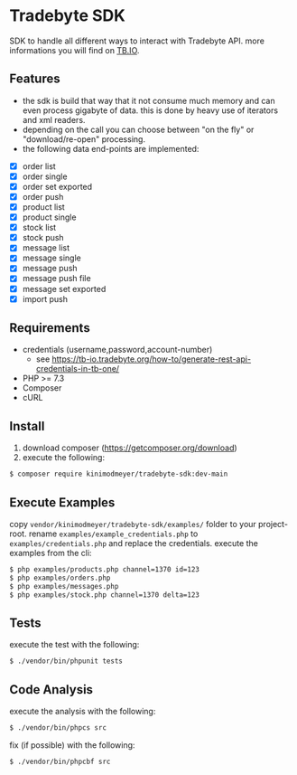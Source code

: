 # Tradebyte SDK

SDK to handle all different ways to interact with Tradebyte API. more informations you will find on [TB.IO](https://tradebyte.io).

## Features

* the sdk is build that way that it not consume much memory and can even process gigabyte of data. this is done by heavy use of iterators and xml readers.
* depending on the call you can choose between "on the fly" or "download/re-open" processing.
* the following data end-points are implemented:

- [x] order list
- [x] order single
- [x] order set exported
- [x] order push
- [x] product list
- [x] product single
- [x] stock list
- [x] stock push
- [x] message list
- [x] message single
- [x] message push
- [x] message push file
- [x] message set exported
- [x] import push

## Requirements

* credentials (username,password,account-number)
  * see https://tb-io.tradebyte.org/how-to/generate-rest-api-credentials-in-tb-one/
* PHP >= 7.3
* Composer
* cURL

## Install

1. download composer (https://getcomposer.org/download)
2. execute the following:

```bash
$ composer require kinimodmeyer/tradebyte-sdk:dev-main
```

## Execute Examples

copy ``vendor/kinimodmeyer/tradebyte-sdk/examples/`` folder to your project-root.
rename ``examples/example_credentials.php`` to ``examples/credentials.php`` and replace the credentials.
execute the examples from the cli:

```bash
$ php examples/products.php channel=1370 id=123
$ php examples/orders.php
$ php examples/messages.php
$ php examples/stock.php channel=1370 delta=123
```

## Tests

execute the test with the following:

```bash
$ ./vendor/bin/phpunit tests
```

## Code Analysis

execute the analysis with the following:

```bash
$ ./vendor/bin/phpcs src
```

fix (if possible) with the following:

```bash
$ ./vendor/bin/phpcbf src
```

